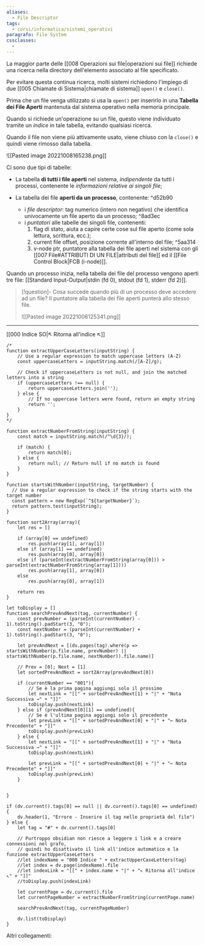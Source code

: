 ```yaml
---
aliases:
  - File Descriptor
tags:
  - corsi/informatica/sistemi_operativi
paragrafo: File System
cssclasses:
  - 
---
```

La maggior parte delle [[008 Operazioni sui file|operazioni sui file]] richiede una ricerca nella directory dell'elemento associato al file specificato.

Per evitare questa continua ricerca, molti sistemi richiedono l'impiego di due [[005 Chiamate di Sistema|chiamate di sistema]] `open()` e `close()`.

Prima che un file venga utilizzato si usa la `open()` per inserirlo in una **Tabella dei File Aperti** mantenuta dal sistema operativo nella memoria principale.

Quando si richiede un'operazione su un file, questo viene individuato tramite un *indice* in tale tabella, evitando qualsiasi ricerca.

Quando il file non viene più attivamente usato, viene chiuso con la `close()` e quindi viene rimosso dalla tabella.

![[Pasted image 20221008165238.png]]

Ci sono due tipi di tabelle:
- La tabella **di tutti i file aperti** nel sistema, *indipendente* da tutti i processi, contenente le *informazioni relative ai singoli file*;

- La tabella dei file **aperti da un processo**, contenente: ^d52b90
	- i *file descriptor*: tag numerico (intero non negativo) che identifica univocamente un file aperto da un processo; ^8ad3ec
	- i *puntatori* alle tabelle dei singoli file, contenenti:
		1. flag di stato, aiuta a capire certe cose sul file aperto (come sola lettura, scrittura, ecc.);
		2. current file offset, posizione corrente all'interno del file; ^5aa314
		3. v-node ptr, puntatore alla tabella dei file aperti nel sistema con gli [[007 File#ATTRIBUTI DI UN FILE|attributi del file]] ed il [[File Control Block|FCB (i-node)]].

Quando un processo inizia, nella tabella dei file del processo vengono aperti tre file: [[Standard Input-Output|stdin (fd 0), stdout (fd 1), stderr (fd 2)]].

> [!question]- Cosa succede quando più di un processo deve accedere ad un file?
> Il puntatore alla tabella dei file aperti punterà allo stesso file.
> 
> ![[Pasted image 20221006125341.png]]

___
[[000 Indice SO|↖ Ritorna all'indice ↖]]

```dataviewjs
/*
function extractUpperCaseLetters(inputString) {
	// Use a regular expression to match uppercase letters (A-Z)
	const uppercaseLetters = inputString.match(/[A-Z]/g);
	
	// Check if uppercaseLetters is not null, and join the matched letters into a string
	if (uppercaseLetters !== null) {
		return uppercaseLetters.join('');
	} else {
	    // If no uppercase letters were found, return an empty string
	    return '';
	}
}
*/

function extractNumberFromString(inputString) {
	const match = inputString.match(/^\d{3}/);
	
	if (match) {
		return match[0];
	} else {
		return null; // Return null if no match is found
	}
}

function startsWithNumber(inputString, targetNumber) {
  // Use a regular expression to check if the string starts with the target number
  const pattern = new RegExp(`^${targetNumber}`);
  return pattern.test(inputString);
}

function sort2Array(array){
	let res = []
	
	if (array[0] == undefined)
		res.push(array[1], array[1])
	else if (array[1] == undefined)
		res.push(array[0], array[0])
	else if (parseInt(extractNumberFromString(array[0])) > parseInt(extractNumberFromString(array[1])))
		res.push(array[1], array[0])
	else
		res.push(array[0], array[1])
	
	return res
}

let toDisplay = []
function searchPrevAndNext(tag, currentNumber) {
	const prevNumber = (parseInt(currentNumber) - 1).toString().padStart(3, "0");
	const nextNumber = (parseInt(currentNumber) + 1).toString().padStart(3, "0");
	
	let prevAndNext = [(dv.pages(tag).where(p => startsWithNumber(p.file.name, prevNumber) || startsWithNumber(p.file.name, nextNumber)).file.name)]
	
	// Prev = [0]; Next = [1]
	let sortedPrevAndNext = sort2Array(prevAndNext[0])
	
	if (currentNumber == "001"){ 
		// Se è la prima pagina aggiungi solo il prossimo
		let nextLink = "[[" + sortedPrevAndNext[1] + "|" + "Nota Successiva →" + "]]"
		toDisplay.push(nextLink)
	} else if (prevAndNext[0][1] == undefined){
		// Se è l'ultima pagina aggiungi solo il precedente
		let prevLink = "[[" + sortedPrevAndNext[0] + "|" + "← Nota Precedente" + "]]"
		toDisplay.push(prevLink)
	} else {
		let nextLink = "[[" + sortedPrevAndNext[1] + "|" + "Nota Successiva →" + "]]"
		toDisplay.push(nextLink)
		
		let prevLink = "[[" + sortedPrevAndNext[0] + "|" + "← Nota Precedente" + "]]"
		toDisplay.push(prevLink)
	}
	
	
}

if (dv.current().tags[0] == null || dv.current().tags[0] == undefined){
	dv.header(1, "Errore - Inserire il tag nelle proprietà del file")
} else {
	let tag = "#" + dv.current().tags[0]

	// Purtroppo obsidian non riesce a leggere i link e a creare connessioni nel grafo,
	// quindi ho disattivato il link all'indice automatico e la funzione extractUpperCaseLetters
	//let indexName = "000 Indice " + extractUpperCaseLetters(tag)
	//let index = dv.page(indexName).file
	//let indexLink = "[[" + index.name + "|" + "↖ Ritorna all'indice ↖" + "]]"
	//toDisplay.push(indexLink)
	
	let currentPage = dv.current().file
	let currentPageNumber = extractNumberFromString(currentPage.name)
	
	searchPrevAndNext(tag, currentPageNumber)
	
	dv.list(toDisplay)
}
```

Altri collegamenti: 
